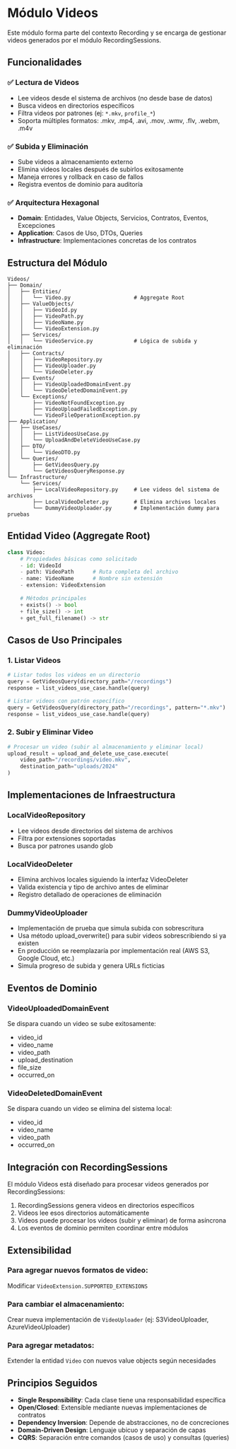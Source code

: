 # Módulo Videos

Este módulo forma parte del contexto Recording y se encarga de gestionar videos generados por el módulo RecordingSessions.

## Funcionalidades

### ✅ Lectura de Videos
- Lee videos desde el sistema de archivos (no desde base de datos)
- Busca videos en directorios específicos
- Filtra videos por patrones (ej: `*.mkv`, `profile_*`)
- Soporta múltiples formatos: .mkv, .mp4, .avi, .mov, .wmv, .flv, .webm, .m4v

### ✅ Subida y Eliminación
- Sube videos a almacenamiento externo
- Elimina videos locales después de subirlos exitosamente
- Maneja errores y rollback en caso de fallos
- Registra eventos de dominio para auditoría

### ✅ Arquitectura Hexagonal
- **Domain**: Entidades, Value Objects, Servicios, Contratos, Eventos, Excepciones
- **Application**: Casos de Uso, DTOs, Queries
- **Infrastructure**: Implementaciones concretas de los contratos

## Estructura del Módulo

```
Videos/
├── Domain/
│   ├── Entities/
│   │   └── Video.py                    # Aggregate Root
│   ├── ValueObjects/
│   │   ├── VideoId.py
│   │   ├── VideoPath.py
│   │   ├── VideoName.py
│   │   └── VideoExtension.py
│   ├── Services/
│   │   └── VideoService.py             # Lógica de subida y eliminación
│   ├── Contracts/
│   │   ├── VideoRepository.py
│   │   ├── VideoUploader.py
│   │   └── VideoDeleter.py
│   ├── Events/
│   │   ├── VideoUploadedDomainEvent.py
│   │   └── VideoDeletedDomainEvent.py
│   └── Exceptions/
│       ├── VideoNotFoundException.py
│       ├── VideoUploadFailedException.py
│       └── VideoFileOperationException.py
├── Application/
│   ├── UseCases/
│   │   ├── ListVideosUseCase.py
│   │   └── UploadAndDeleteVideoUseCase.py
│   ├── DTO/
│   │   └── VideoDTO.py
│   └── Queries/
│       ├── GetVideosQuery.py
│       └── GetVideosQueryResponse.py
└── Infrastructure/
    └── Services/
        ├── LocalVideoRepository.py     # Lee videos del sistema de archivos
        ├── LocalVideoDeleter.py        # Elimina archivos locales
        └── DummyVideoUploader.py       # Implementación dummy para pruebas
```

## Entidad Video (Aggregate Root)

```python
class Video:
    # Propiedades básicas como solicitado
    - id: VideoId
    - path: VideoPath      # Ruta completa del archivo
    - name: VideoName      # Nombre sin extensión
    - extension: VideoExtension
    
    # Métodos principales
    + exists() -> bool
    + file_size() -> int
    + get_full_filename() -> str
```

## Casos de Uso Principales

### 1. Listar Videos
```python
# Listar todos los videos en un directorio
query = GetVideosQuery(directory_path="/recordings")
response = list_videos_use_case.handle(query)

# Listar videos con patrón específico
query = GetVideosQuery(directory_path="/recordings", pattern="*.mkv")
response = list_videos_use_case.handle(query)
```

### 2. Subir y Eliminar Video
```python
# Procesar un video (subir al almacenamiento y eliminar local)
upload_result = upload_and_delete_use_case.execute(
    video_path="/recordings/video.mkv",
    destination_path="uploads/2024"
)
```

## Implementaciones de Infraestructura

### LocalVideoRepository
- Lee videos desde directorios del sistema de archivos
- Filtra por extensiones soportadas
- Busca por patrones usando glob

### LocalVideoDeleter
- Elimina archivos locales siguiendo la interfaz VideoDeleter
- Valida existencia y tipo de archivo antes de eliminar
- Registro detallado de operaciones de eliminación

### DummyVideoUploader
- Implementación de prueba que simula subida con sobrescritura
- Usa método upload_overwrite() para subir videos sobrescribiendo si ya existen
- En producción se reemplazaría por implementación real (AWS S3, Google Cloud, etc.)
- Simula progreso de subida y genera URLs ficticias

## Eventos de Dominio

### VideoUploadedDomainEvent
Se dispara cuando un video se sube exitosamente:
- video_id
- video_name
- video_path
- upload_destination
- file_size
- occurred_on

### VideoDeletedDomainEvent
Se dispara cuando un video se elimina del sistema local:
- video_id
- video_name
- video_path
- occurred_on

## Integración con RecordingSessions

El módulo Videos está diseñado para procesar videos generados por RecordingSessions:

1. RecordingSessions genera videos en directorios específicos
2. Videos lee esos directorios automáticamente
3. Videos puede procesar los videos (subir y eliminar) de forma asíncrona
4. Los eventos de dominio permiten coordinar entre módulos

## Extensibilidad

### Para agregar nuevos formatos de video:
Modificar `VideoExtension.SUPPORTED_EXTENSIONS`

### Para cambiar el almacenamiento:
Crear nueva implementación de `VideoUploader` (ej: S3VideoUploader, AzureVideoUploader)

### Para agregar metadatos:
Extender la entidad `Video` con nuevos value objects según necesidades

## Principios Seguidos

- **Single Responsibility**: Cada clase tiene una responsabilidad específica
- **Open/Closed**: Extensible mediante nuevas implementaciones de contratos
- **Dependency Inversion**: Depende de abstracciones, no de concreciones
- **Domain-Driven Design**: Lenguaje ubicuo y separación de capas
- **CQRS**: Separación entre comandos (casos de uso) y consultas (queries) 